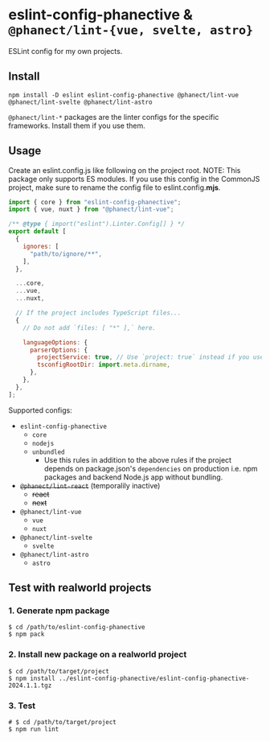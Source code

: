 # eslint-config-phanective & `@phanect/lint-{vue, svelte, astro}`

ESLint config for my own projects.

## Install

```shell
npm install -D eslint eslint-config-phanective @phanect/lint-vue @phanect/lint-svelte @phanect/lint-astro
```

`@phanect/lint-*` packages are the linter configs for the specific frameworks. Install them if you use them.

## Usage

Create an eslint.config.js like following on the project root.
NOTE: This package only supports ES modules. If you use this config in the CommonJS project, make sure to rename the config file to eslint.config.**mjs**.

```javascript
import { core } from "eslint-config-phanective";
import { vue, nuxt } from "@phanect/lint-vue";

/** @type { import("eslint").Linter.Config[] } */
export default [
  {
    ignores: [
      "path/to/ignore/**",
    ],
  },

  ...core,
  ...vue,
  ...nuxt,

  // If the project includes TypeScript files...
  {
    // Do not add `files: [ "*" ],` here.

    languageOptions: {
      parserOptions: {
        projectService: true, // Use `project: true` instead if you use `astro` ruleset.
        tsconfigRootDir: import.meta.dirname,
      },
    },
  },
];
```

Supported configs:

- `eslint-config-phanective`
  - `core`
  - `nodejs`
  - `unbundled`
    - Use this rules in addition to the above rules if the project depends on package.json's `dependencies` on production i.e. npm packages and backend Node.js app without bundling.
- ~~`@phanect/lint-react`~~ (temporalily inactive)
  - ~~react~~
  - ~~next~~
- `@phanect/lint-vue`
  - `vue`
  - `nuxt`
- `@phanect/lint-svelte`
  - `svelte`
- `@phanect/lint-astro`
  - `astro`

## Test with realworld projects

### 1. Generate npm package

```shell
$ cd /path/to/eslint-config-phanective
$ npm pack
```

### 2. Install new package on a realworld project

```shell
$ cd /path/to/target/project
$ npm install ../eslint-config-phanective/eslint-config-phanective-2024.1.1.tgz
```

### 3. Test

```shell
# $ cd /path/to/target/project
$ npm run lint
```
